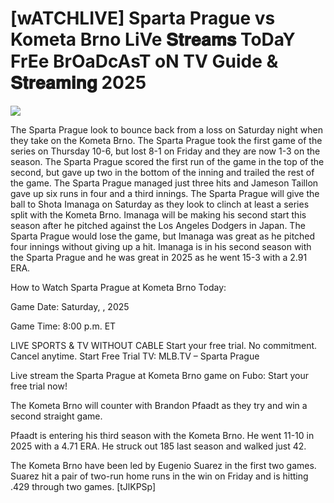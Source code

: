 #  [wATCHLIVE] Sparta Prague vs Kometa Brno LiVe 𝐒𝐭𝐫𝐞𝐚𝐦𝐬 ToDaY FrEe BrOaDcAsT oN TV Guide & 𝐒𝐭𝐫𝐞𝐚𝐦𝐢𝐧𝐠  2025  
  
  
[![](https://i.imgur.com/qSNzIqt.png)](https://movie.rssnews.media/XbyHvKL.php)  
  
The Sparta Prague look to bounce back from a loss on Saturday night when they take on the Kometa Brno. The Sparta Prague took the first game of the series on Thursday 10-6, but lost 8-1 on Friday and they are now 1-3 on the season. The Sparta Prague scored the first run of the game in the top of the second, but gave up two in the bottom of the inning and trailed the rest of the game. The Sparta Prague managed just three hits and Jameson Taillon gave up six runs in four and a third innings. The Sparta Prague will give the ball to Shota Imanaga on Saturday as they look to clinch at least a series split with the Kometa Brno. Imanaga will be making his second start this season after he pitched against the Los Angeles Dodgers in Japan. The Sparta Prague would lose the game, but Imanaga was great as he pitched four innings without giving up a hit. Imanaga is in his second season with the Sparta Prague and he was great in 2025 as he went 15-3 with a 2.91 ERA.

How to Watch Sparta Prague at Kometa Brno Today:

Game Date: Saturday, , 2025

Game Time: 8:00 p.m. ET

LIVE SPORTS & TV WITHOUT CABLE
Start your free trial. No commitment. Cancel anytime.
Start Free Trial
TV: MLB.TV – Sparta Prague

Live stream the Sparta Prague at Kometa Brno game on Fubo: Start your free trial now!

The Kometa Brno will counter with Brandon Pfaadt as they try and win a second straight game.

Pfaadt is entering his third season with the Kometa Brno. He went 11-10 in 2025 with a 4.71 ERA. He struck out 185 last season and walked just 42.

The Kometa Brno have been led by Eugenio Suarez in the first two games. Suarez hit a pair of two-run home runs in the win on Friday and is hitting .429 through two games. [tJlKPSp]